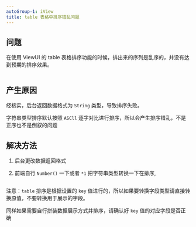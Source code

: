 ```yaml
---
autoGroup-1: iView
title: table 表格中排序错乱问题
---
```


## 问题

在使用 ViewUI 的 table 表格排序功能的时候，排出来的序列是乱序的，并没有达到预期的排序效果。

<img class="zoom" :src="$withBase('/web/iview/iview-table-sort/Snipaste_2020-11-18_10-34-20.png')">

## 产生原因

经核实，后台返回数据格式为 `String` 类型，导致排序失败。

字符串类型排序默认按照 `ASCll` 逐字对比进行排序，所以会产生排序错乱，不是正序也不是倒叙的问题

## 解决方法

1. 后台更改数据返回格式

2. 前端自行 `Number()` 一下或者 `*1` 把字符串类型转换一下在排序,

<img class="zoom" :src="$withBase('/web/iview/iview-table-sort/Snipaste_2020-11-18_11-04-38.png')">

注意：`table` 排序是根据设置的 `key` 值进行的，所以如果要转换字段类型请直接转换原值，不要转换用于展示的字段。

同样如果需要自行拼装数据展示方式并排序，请确认好 `key` 值的对应字段是否正确

<img class="zoom" :src="$withBase('/web/iview/iview-table-sort/Snipaste_2020-11-18_11-00-26.png')">
